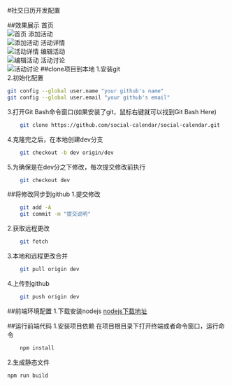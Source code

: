 #社交日历开发配置

##效果展示
首页<br/>
![首页](screenshot/1.jpg)
添加活动<br/>
![添加活动](screenshot/2.jpg)
活动详情<br/>
![活动详情](screenshot/3.jpg)
编辑活动<br/>
![编辑活动](screenshot/4.jpg)
活动讨论<br/>
![活动讨论](screenshot/5.jpg)
##clone项目到本地
1.安装git<br/>
2.初始化配置

```sh
git config --global user.name "your github's name"
git config --global user.email "your github's email"
```
3.打开Git Bash命令窗口(如果安装了git，鼠标右键就可以找到Git Bash Here)

```sh
	git clone https://github.com/social-calendar/social-calendar.git
```
4.克隆完之后，在本地创建dev分支

```sh
	git checkout -b dev origin/dev
```
5.为确保是在dev分之下修改，每次提交修改前执行

```sh
	git checkout dev
```
##将修改同步到github
1.提交修改

```sh
    git add -A
	git commit -m "提交说明"
```
2.获取远程更改
```sh
	git fetch
```
3.本地和远程更改合并
```sh
	git pull origin dev
```
4.上传到github
```sh
	git push origin dev	
```

##前端环境配置
1.下载安装nodejs
[nodejs下载地址](https://nodejs.org/)

##运行前端代码
1.安装项目依赖
在项目根目录下打开终端或者命令窗口，运行命令 
```sh
	npm install
```
2.生成静态文件

```sh
npm run build
```
